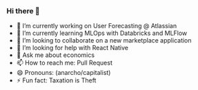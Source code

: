 ### Hi there 👋

<!--
**ahazrat/ahazrat** is a ✨ _special_ ✨ repository because its `README.md` (this file) appears on your GitHub profile.
Here are some ideas to get you started:
-->

- 🔭 I’m currently working on User Forecasting @ Atlassian
- 🌱 I’m currently learning MLOps with Databricks and MLFlow
- 👯 I’m looking to collaborate on a new marketplace application
- 🤔 I’m looking for help with React Native
- 💬 Ask me about economics
- 📫 How to reach me: Pull Request
- 😄 Pronouns: (anarcho/capitalist)
- ⚡ Fun fact: Taxation is Theft
